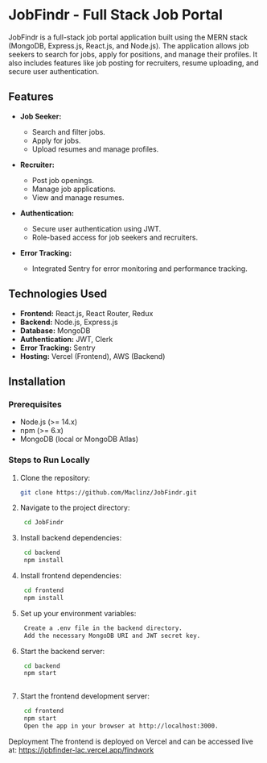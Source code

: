 # JobFindr - Full Stack Job Portal

JobFindr is a full-stack job portal application built using the MERN stack (MongoDB, Express.js, React.js, and Node.js). The application allows job seekers to search for jobs, apply for positions, and manage their profiles. It also includes features like job posting for recruiters, resume uploading, and secure user authentication.

## Features

- **Job Seeker:**
  - Search and filter jobs.
  - Apply for jobs.
  - Upload resumes and manage profiles.
  
- **Recruiter:**
  - Post job openings.
  - Manage job applications.
  - View and manage resumes.

- **Authentication:**
  - Secure user authentication using JWT.
  - Role-based access for job seekers and recruiters.

- **Error Tracking:**
  - Integrated Sentry for error monitoring and performance tracking.

## Technologies Used

- **Frontend:** React.js, React Router, Redux
- **Backend:** Node.js, Express.js
- **Database:** MongoDB
- **Authentication:** JWT, Clerk
- **Error Tracking:** Sentry
- **Hosting:** Vercel (Frontend), AWS (Backend)

## Installation

### Prerequisites

- Node.js (>= 14.x)
- npm (>= 6.x)
- MongoDB (local or MongoDB Atlas)

### Steps to Run Locally

1. Clone the repository:
   ```bash
   git clone https://github.com/Maclinz/JobFindr.git

2. Navigate to the project directory:
   ```bash
    cd JobFindr

3. Install backend dependencies:
   ```bash
    cd backend
    npm install

4. Install frontend dependencies:
   ```bash
    cd frontend
    npm install

5. Set up your environment variables:
   ```bash
    Create a .env file in the backend directory.
    Add the necessary MongoDB URI and JWT secret key.

6. Start the backend server:
   ```bash
    cd backend
    npm start
    
7. Start the frontend development server:
   ```bash
    cd frontend
    npm start
    Open the app in your browser at http://localhost:3000.

Deployment
The frontend is deployed on Vercel and can be accessed live at: https://jobfinder-lac.vercel.app/findwork

